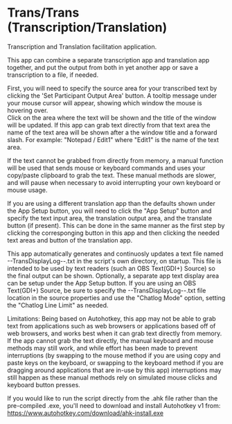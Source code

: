 # Trans/Trans (Transcription/Translation)
Transcription and Translation facilitation application.

This app can combine a separate transcription app and translation app together, and put the output from both in yet another app or save a transcription to a file, if needed.

First, you will need to specify the source area for your transcribed text by clicking the 'Set Participant Output Area' button.
A tooltip message under your mouse cursor will appear, showing which window the mouse is hovering over.  
Click on the area where the text will be shown and the title of the window will be updated. If this app can grab text directly from that text area the name of the text area will be shown after a the window title and a forward slash. 
For example: "Notepad / Edit1" where "Edit1" is the name of the text area.

If the text cannot be grabbed from directly from memory, a manual function will be used that sends mouse or keyboard commands and uses your copy/paste clipboard to grab the text. These manual methods are slower, and will pause when necessary to avoid interrupting your own keyboard or mouse usage.

If you are using a different translation app than the defaults shown under the App Setup button, you will need to click the "App Setup" button and specify the text input area, the translation output area, and the translate button (if present).
This can be done in the same manner as the first step by clicking the corresponging button in this app and then clicking the needed text areas and button of the translation app.

This app automatically generates and continuosly updates a text file named --TransDisplayLog--.txt in the script's own directory, on startup.  This file is intended to be used by text readers (such an OBS Text(GDI+) Source) so the final output can be shown.  Optionally, a separate app text display area can be setup under the App Setup button.  If you are using an OBS Text(GDI+) Source, be sure to specify the --TransDisplayLog--.txt file location in the source properties and use the "Chatlog Mode" option, setting the "Chatlog Line Limit" as needed.

Limitations:
Being based on Autohotkey, this app may not be able to grab text from applications such as web browsers or applications based off of web browsers, and works best when it can grab text directly from memory.  If the app cannot grab the text directly, the manual keyboard and mouse methods may still work, and while effort has been made to prevent interruptions (by swapping to the mouse method if you are using copy and paste keys on the keyboard, or swapping to the keyboard method if you are dragging around applications that are in-use by this app) interruptions may still happen as these manual methods rely on simulated mouse clicks and keyboard button presses.

If you would like to run the script directly from the .ahk file rather than the pre-compiled .exe, you'll need to download and install Autohotkey v1 from: https://www.autohotkey.com/download/ahk-install.exe
